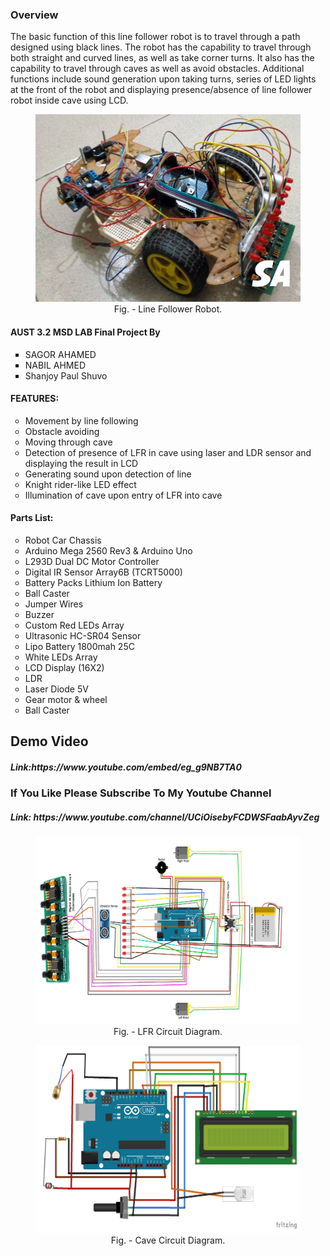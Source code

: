<h3>Overview</h3>
The basic function of this line follower robot is to travel through a path designed using black lines.
 The robot has the capability to travel through both straight and curved lines, as well as take corner turns.
 It also has the capability to travel through caves as well as avoid obstacles.
 Additional functions include sound generation upon taking turns, 
 series of LED lights at the front of the robot and displaying
 presence/absence of line follower robot inside cave using LCD.
 </br>
 
 <figure>
 <img src="lfr2.jpg" height="300" weight="500"/>
 <center> <figcaption>Fig. - Line Follower Robot.</figcaption> </center>
</figure>
 <h4>AUST 3.2 MSD LAB Final Project By</h4>
<ul style="list-style-type:square">
  <li>SAGOR AHAMED</li>
<li>NABIL AHMED</li>
<li>Shanjoy Paul Shuvo</li>
</ul>
<h4>FEATURES:</h4>
<ul style="list-style-type:circle">
 <li>Movement by line following</li>
<li>Obstacle avoiding</li>
<li>Moving through cave</li>
<li>Detection of presence of LFR in cave using laser and LDR sensor and displaying the result in LCD</li>
<li>Generating sound upon detection of line</li>
<li>Knight rider-like LED effect</li>
<li>Illumination of cave upon entry of LFR into cave</li>
</ul>

<h4>Parts List:</h4>
<ul style="list-style-type:circle">
<li>Robot Car Chassis</li>

<li>Arduino Mega 2560 Rev3 & Arduino Uno</li>

<li>L293D Dual DC Motor Controller</li>

<li>Digital IR Sensor Array6B (TCRT5000)</li>

<li>Battery Packs Lithium Ion Battery</li>

<li>Ball Caster</li>

<li>Jumper Wires</li>

<li>Buzzer</li>

<li>Custom Red LEDs Array</li>

<li>Ultrasonic HC-SR04 Sensor</li>

<li> Lipo Battery 1800mah 25C</li>

<li>White LEDs Array</li>

<li>LCD Display (16X2)</li>

<li>LDR</li>

<li>Laser Diode 5V</li>

<li>Gear motor & wheel</li>

<li>Ball Caster</li>
</ul>

<h2>Demo Video</h2>
<h5>Link:https://www.youtube.com/embed/eg_g9NB7TA0</h5>
<h3>If You Like Please Subscribe To My Youtube Channel</h3>
<h5>Link: https://www.youtube.com/channel/UCiOisebyFCDWSFaabAyvZeg</h5>

<figure>
 <img src="lfr circuit diagram.png" height="300" weight="500"/>
 <center> <figcaption>Fig. - LFR Circuit Diagram.</figcaption> </center>
</figure>

<figure>
 <img src="cave circuit diagram.png" height="300" weight="500"/>
 <center> <figcaption>Fig. - Cave Circuit Diagram.</figcaption> </center>
</figure>
